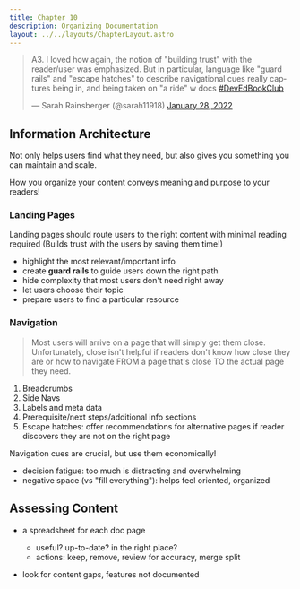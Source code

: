 ```yaml
---
title: Chapter 10
description: Organizing Documentation
layout: ../../layouts/ChapterLayout.astro
---
```

<blockquote class="twitter-tweet" data-conversation="none" data-dnt="true"><p lang="en" dir="ltr">A3. I loved how again, the notion of &quot;building trust&quot; with the reader/user was emphasized. But in particular, language like &quot;guard rails&quot; and &quot;escape hatches&quot; to describe navigational cues really captures being in, and being taken on &quot;a ride&quot; w docs <a href="https://twitter.com/hashtag/DevEdBookClub?src=hash&amp;ref_src=twsrc%5Etfw">#DevEdBookClub</a></p>&mdash; Sarah Rainsberger (@sarah11918) <a href="https://twitter.com/sarah11918/status/1486892414518415361?ref_src=twsrc%5Etfw">January 28, 2022</a></blockquote> <script async src="https://platform.twitter.com/widgets.js" charset="utf-8"></script>

## Information Architecture

Not only helps users find what they need, but also gives you something you can maintain and scale.

How you organize your content conveys meaning and purpose to your readers!

### Landing Pages
Landing pages should route users to the right content with minimal reading required (Builds trust with the users by saving them time!)

- highlight the most relevant/important info
- create **guard rails** to guide users down the right path
- hide complexity that most users don't need right away
- let users choose their topic
- prepare users to find a particular resource

### Navigation

> Most users will arrive on a page that will simply get them close. Unfortunately, close isn't helpful if readers don't know how close they are or how to navigate FROM a page that's close TO the actual page they need.

1. Breadcrumbs
2. Side Navs
3. Labels and meta data
4. Prerequisite/next steps/additional info sections
5. Escape hatches: offer recommendations for alternative pages if reader discovers they are not on the right page

Navigation cues are crucial, but use them economically!
 - decision fatigue: too much is distracting and overwhelming
 - negative space (vs "fill everything"): helps feel oriented, organized


## Assessing Content

- a spreadsheet for each doc page
    - useful? up-to-date? in the right place?
    - actions: keep, remove, review for accuracy, merge split

- look for content gaps, features not documented

